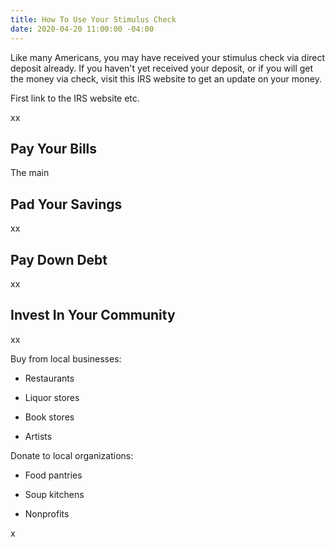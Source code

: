 ```yaml
---
title: How To Use Your Stimulus Check
date: 2020-04-20 11:00:00 -04:00
---
```


Like many Americans, you may have received your stimulus check via direct deposit already. If you haven't yet received your deposit, or if you will get the money via check, visit this IRS website to get an update on your money. 

First link to the IRS website etc.

xx

## Pay Your Bills

The main 

## Pad Your Savings

xx

## Pay Down Debt

xx

## Invest In Your Community

xx

Buy from local businesses:

* Restaurants

* Liquor stores

* Book stores

* Artists

Donate to local organizations:

* Food pantries

* Soup kitchens

* Nonprofits

x